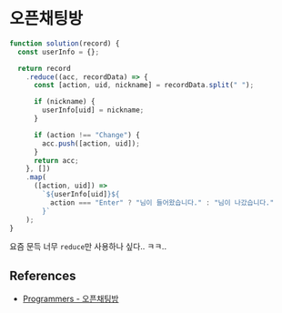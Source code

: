 # 오픈채팅방

```js
function solution(record) {
  const userInfo = {};

  return record
    .reduce((acc, recordData) => {
      const [action, uid, nickname] = recordData.split(" ");

      if (nickname) {
        userInfo[uid] = nickname;
      }

      if (action !== "Change") {
        acc.push([action, uid]);
      }
      return acc;
    }, [])
    .map(
      ([action, uid]) =>
        `${userInfo[uid]}${
          action === "Enter" ? "님이 들어왔습니다." : "님이 나갔습니다."
        }`
    );
}
```

요즘 문득 너무 `reduce`만 사용하나 싶다.. ㅋㅋ..

## References

- [Programmers - 오픈채팅방](https://programmers.co.kr/learn/courses/30/lessons/42888)
